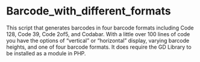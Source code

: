 # Barcode_with_different_formats
This script that generates barcodes in four barcode formats including Code 128, Code 39, Code 2of5, and Codabar. With a little over 100 lines of code you have the options of “vertical” or “horizontal” display, varying barcode heights, and one of four barcode formats. It does require the GD Library to be installed as a module in PHP.

